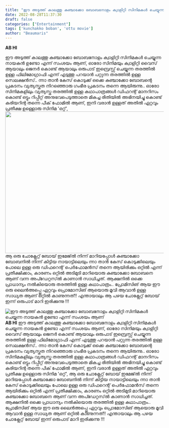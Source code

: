 ```yaml
---
title: "ഈ അടുത്ത് കാലത്തു കുഞ്ചാക്കോ ബോബനോളം ക്വാളിറ്റി സിനിമകൾ ചെയ്യുന്ന നായകൻ ഉണ്ടോ എന്ന് സംശയം ആണ്"
date: 2022-08-28T11:37:30
draft: false
categories: ["Entertainment"]
tags: ['kunchakko boban', 'ottu movie']
author: "Beaumaris"
---
```


<strong>AB HI</strong>

ഈ അടുത്ത് കാലത്തു കുഞ്ചാക്കോ ബോബനോളം ക്വാളിറ്റി സിനിമകൾ ചെയ്യുന്ന നായകൻ ഉണ്ടോ എന്ന് സംശയം ആണ്, ഓരോ സിനിമയും ക്വാളിറ്റി വൈസ് ആയാലും ജെനർ കൊണ്ട് ആയാലും ഒരുപാട് ഇമ്പ്രെസ്സ് ചെയ്യുന്ന തരത്തിൽ ഉള്ള ഫിലിമോഗ്രാഫി എന്ന് എടുത്തു പറയാൻ പറ്റുന്ന തരത്തിൽ ഉള്ള സെലക്ഷൻസ്.. ന്നാ താൻ കേസ് കൊടുക്ക് ഒക്കെ കുഞ്ചാക്കോ ബോബന്റെ പ്രകടനം വ്യത്യസ്തത നിറഞ്ഞൊരു ഗംഭീര പ്രകടനം തന്നെ ആയിരുന്നു.. ഓരോ സിനിമകളിലും വ്യത്യസ്ത തരത്തിൽ ഉള്ള കഥാപാത്രങ്ങൾ ഡിഫറന്റ് മാനറിസം കൊണ്ട് ഒട്ടും റിപ്പീറ്റ് അനുഭവപെടുത്താതെ മികച്ച രീതിയിൽ അഭിനയിച്ചു കൊണ്ട് കരിയറിന്റ തന്നെ പീക് ഫോമിൽ ആണ്, ഇനി വരാൻ ഉള്ളത് അതിൽ ഏറ്റവും പ്രതീക്ഷ ഉള്ളൊരു സിനിമ 'ഒറ്റ്', <img class="size-full wp-image-348753 aligncenter" src="https://cdn.boolokam.com/articles/2022/08/VDVDV.jpg" alt="" width="600" height="450" />ആ ഒരു ചോക്ലേറ്റ് ബോയ് ഇമേജ്ൽ നിന്ന് മാറിയപ്പോൾ കുഞ്ചാക്കോ ബോബനിൽ നിന്ന് കിട്ടിയ നായാട്ടിലെയും ന്നാ താൻ കേസ് കൊടുക്കിലെയും പോലെ ഉള്ള ഒരു ഡിഫറെന്റ് പെർഫോമൻസ് തന്നെ ആയിരിക്കും ഒറ്റിൽ എന്ന് പ്രതീക്ഷിക്കാം, കാരണം ഒറ്റിൽ അടിമുടി മാറിയൊരു കുഞ്ചാക്കോ ബോബനെ ആണ് വന്ന അപ്ഡേറ്റസ്ൽ കാണാൻ സാധിച്ചത്. ആക്ഷനിൽ ഒക്കെ പ്രാധാന്യം നൽകിയൊരു തരത്തിൽ ഉള്ള കഥാപാത്രം.. പ്രോമിസിങ് ആയ ഈ ഒരു ലൈൻഅപ്പ്ലെ ഏറ്റവും പ്രൊമോസിങ് ആയൊരു മൂവി ആവാൻ ഉള്ള സാധ്യത ആണ് ഒറ്റിൽ കാണുന്നത്!! എന്തായാലും ആ പഴയ ചോക്ലേറ്റ് ബോയ് ഇന്ന് ഒരുപാട് മാറി ഇരിക്കുന്നു !!!


![ഈ അടുത്ത് കാലത്തു കുഞ്ചാക്കോ ബോബനോളം ക്വാളിറ്റി സിനിമകൾ ചെയ്യുന്ന നായകൻ ഉണ്ടോ എന്ന് സംശയം ആണ്](https://cdn.boolokam.com/articles/2022/08/VDVDV.jpg)**AB HI** ഈ അടുത്ത് കാലത്തു കുഞ്ചാക്കോ ബോബനോളം ക്വാളിറ്റി സിനിമകൾ ചെയ്യുന്ന നായകൻ ഉണ്ടോ എന്ന് സംശയം ആണ്, ഓരോ സിനിമയും ക്വാളിറ്റി വൈസ് ആയാലും ജെനർ കൊണ്ട് ആയാലും ഒരുപാട് ഇമ്പ്രെസ്സ് ചെയ്യുന്ന തരത്തിൽ ഉള്ള ഫിലിമോഗ്രാഫി എന്ന് എടുത്തു പറയാൻ പറ്റുന്ന തരത്തിൽ ഉള്ള സെലക്ഷൻസ്.. ന്നാ താൻ കേസ് കൊടുക്ക് ഒക്കെ കുഞ്ചാക്കോ ബോബന്റെ പ്രകടനം വ്യത്യസ്തത നിറഞ്ഞൊരു ഗംഭീര പ്രകടനം തന്നെ ആയിരുന്നു.. ഓരോ സിനിമകളിലും വ്യത്യസ്ത തരത്തിൽ ഉള്ള കഥാപാത്രങ്ങൾ ഡിഫറന്റ് മാനറിസം കൊണ്ട് ഒട്ടും റിപ്പീറ്റ് അനുഭവപെടുത്താതെ മികച്ച രീതിയിൽ അഭിനയിച്ചു കൊണ്ട് കരിയറിന്റ തന്നെ പീക് ഫോമിൽ ആണ്, ഇനി വരാൻ ഉള്ളത് അതിൽ ഏറ്റവും പ്രതീക്ഷ ഉള്ളൊരു സിനിമ 'ഒറ്റ്', ആ ഒരു ചോക്ലേറ്റ് ബോയ് ഇമേജ്ൽ നിന്ന് മാറിയപ്പോൾ കുഞ്ചാക്കോ ബോബനിൽ നിന്ന് കിട്ടിയ നായാട്ടിലെയും ന്നാ താൻ കേസ് കൊടുക്കിലെയും പോലെ ഉള്ള ഒരു ഡിഫറെന്റ് പെർഫോമൻസ് തന്നെ ആയിരിക്കും ഒറ്റിൽ എന്ന് പ്രതീക്ഷിക്കാം, കാരണം ഒറ്റിൽ അടിമുടി മാറിയൊരു കുഞ്ചാക്കോ ബോബനെ ആണ് വന്ന അപ്ഡേറ്റസ്ൽ കാണാൻ സാധിച്ചത്. ആക്ഷനിൽ ഒക്കെ പ്രാധാന്യം നൽകിയൊരു തരത്തിൽ ഉള്ള കഥാപാത്രം.. പ്രോമിസിങ് ആയ ഈ ഒരു ലൈൻഅപ്പ്ലെ ഏറ്റവും പ്രൊമോസിങ് ആയൊരു മൂവി ആവാൻ ഉള്ള സാധ്യത ആണ് ഒറ്റിൽ കാണുന്നത്!! എന്തായാലും ആ പഴയ ചോക്ലേറ്റ് ബോയ് ഇന്ന് ഒരുപാട് മാറി ഇരിക്കുന്നു !!!
